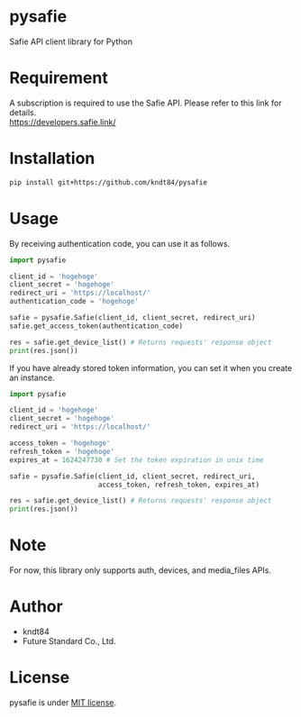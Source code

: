 # pysafie
Safie API client library for Python

# Requirement
A subscription is required to use the Safie API. Please refer to this link for details.<br>
https://developers.safie.link/

# Installation
```sh
pip install git+https://github.com/kndt84/pysafie
```

# Usage

By receiving authentication code, you can use it as follows.

```python
import pysafie

client_id = 'hogehoge'
client_secret = 'hogehoge'
redirect_uri = 'https://localhost/'
authentication_code = 'hogehoge'

safie = pysafie.Safie(client_id, client_secret, redirect_uri)
safie.get_access_token(authentication_code)

res = safie.get_device_list() # Returns requests' response object
print(res.json())
```

If you have already stored token information, you can set it when you create an instance.

```python
import pysafie

client_id = 'hogehoge'
client_secret = 'hogehoge'
redirect_uri = 'https://localhost/'

access_token = 'hogehoge'
refresh_token = 'hogehoge'
expires_at = 1624247730 # Set the token expiration in unix time

safie = pysafie.Safie(client_id, client_secret, redirect_uri, 
                      access_token, refresh_token, expires_at)

res = safie.get_device_list() # Returns requests' response object
print(res.json())
```

# Note
For now, this library only supports auth, devices, and media_files APIs.


# Author
* kndt84
* Future Standard Co., Ltd.

# License
pysafie is under [MIT license](https://en.wikipedia.org/wiki/MIT_License).
